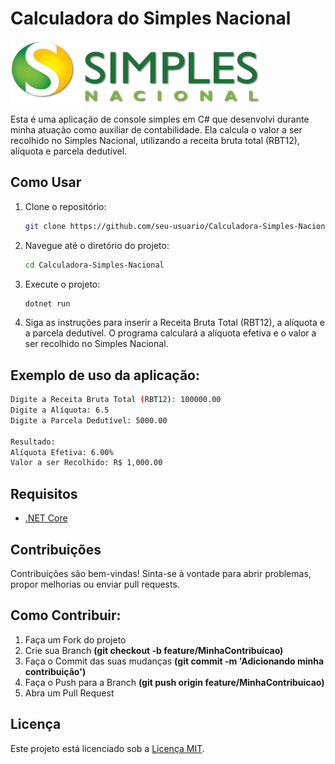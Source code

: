 # Calculadora do Simples Nacional 

<img src="IMAGES/SIMPLES-NACIONAL.png" alt="Simple-Nacional" width="400" height="100">

Esta é uma aplicação de console simples em C# que desenvolvi durante minha atuação como auxiliar de contabilidade. Ela calcula o valor a ser recolhido no Simples Nacional, utilizando a receita bruta total (RBT12), alíquota e parcela dedutível.
## Como Usar

1. Clone o repositório:

   ```bash
   git clone https://github.com/seu-usuario/Calculadora-Simples-Nacional.git

2. Navegue até o diretório do projeto:
   
   ```bash
   cd Calculadora-Simples-Nacional

3. Execute o projeto:

   ```bash
   dotnet run

4. Siga as instruções para inserir a Receita Bruta Total (RBT12), a alíquota e a parcela dedutível. O programa calculará a alíquota efetiva e o valor a ser recolhido no Simples Nacional.

## Exemplo de uso da aplicação:

```bash
Digite a Receita Bruta Total (RBT12): 100000.00
Digite a Alíquota: 6.5
Digite a Parcela Dedutível: 5000.00

Resultado:
Alíquota Efetiva: 6.00%
Valor a ser Recolhido: R$ 1,000.00
```
## Requisitos

- [.NET Core](https://dotnet.microsoft.com/download)

## Contribuições

   Contribuições são bem-vindas! Sinta-se à vontade para abrir problemas, propor melhorias ou enviar pull requests.
   
## Como Contribuir:

   1. Faça um Fork do projeto
   2. Crie sua Branch **(git checkout -b feature/MinhaContribuicao)**
   3. Faça o Commit das suas mudanças **(git commit -m 'Adicionando minha contribuição')**
   4. Faça o Push para a Branch **(git push origin feature/MinhaContribuicao)**
   5. Abra um Pull Request

## Licença

Este projeto está licenciado sob a [Licença MIT](LICENSE).






